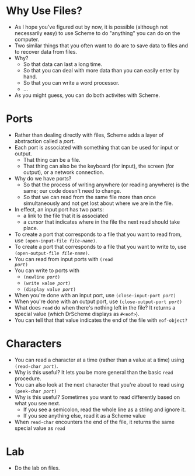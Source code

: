 Why Use Files?
==============
* As I hope you've figured out by now, it is possible (although not
  necessarily easy) to use Scheme to do "anything" you can do
  on the computer.
* Two similar things that you often want to do are to save data to files and 
  to recover data from files.
* Why?
    * So that data can last a long time.
    * So that you can deal with more data than you can easily enter by hand.
    * So that you can write a word processor.
    * ...
* As you might guess, you can do both activites with Scheme.

Ports
=====
* Rather than dealing directly with files, Scheme adds a layer of
  abstraction called a *port*.
* Each port is associated with something that can be used for input
  or output.
    * That thing can be a file.
    * That thing can also be the keyboard (for input), the screen (for
    output), or a network connection.
* Why do we have ports?
    * So that the process of writing anywhere (or reading anywhere) is the same; our code doesn't need to change.
    * So that we can read from the same file more than once simultaneously and not get lost about where we are in the file.
* In effect, an input port has two parts: 
    * a link to the file that it is associated 
    * a *cursor* that indicates where in the file the next read
    should take place.
* To create a port that corresponds to a file that you want to read from,
  use <code>(open-input-file *file-name*)</code>.
* To create a port that corresponds to a file that you want to write to,
  use <code>(open-output-file *file-name*)</code>.
* You can read from input ports with <code>(read *port*)</code>
* You can write to ports with
    * <code>(newline *port*)</code>
    * <code>(write *value* *port*)</code>
    * <code>(display *value* *port*)</code>
* When you're done with an input port, use
  <code>(close-input-port&nbsp;*port*)</code>
* When you're done with an output port, use
  <code>(close-output-port&nbsp;*port*)</code>
* What does <code>read</code> do when there's nothing left in the file?
  It returns a special value (which DrScheme displays as 
  <code>#&lt;eof&gt;</code>).
* You can tell that that value indicates the end of the file with
  <code>eof-object?</code>

Characters
==========
* You can read a character at a time (rather than a value at a time) using
  <code>(read-char&nbsp;*port*)</code>.
* Why is this useful?  It lets you be more general than the
  basic <code>read</code> procedure.
* You can also look at the next character that you're about to read
  using <code>(peek-char&nbsp;*port*)</code>
* Why is this useful?  Sometimes you want to read differently based on
  what you see next.
    * If you see a semicolon, read the whole line as a string and ignore it.
    * If you see anything else, read it as a Scheme value
* When <code>read-char</code> encounters the end of the file, it returns
  the same special value as <code>read</code>

Lab
===
* Do [](../Labs/files-lab.html)the lab on files</a>.

